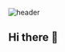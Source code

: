 ![header](https://capsule-render.vercel.app/api?type=waving&color=7F7FD5&text=%20I%20am%20Minji%20%20&height=200&fontSize=90&fontColor=ffffff)

## Hi there 👋

<!--
**meanzzi/meanzzi** is a ✨ _special_ ✨ repository because its `README.md` (this file) appears on your GitHub profile.

Here are some ideas to get you started:

- 🔭 I’m currently working on ...
- 🌱 I’m currently learning ...
- 👯 I’m looking to collaborate on ...
- 🤔 I’m looking for help with ...
- 💬 Ask me about ...
- 📫 How to reach me: ...
- 😄 Pronouns: ...
- ⚡ Fun fact: ...
-->

